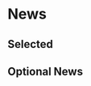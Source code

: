<script setup>
import { ref } from 'vue';
import NavContainer from '../components/NavContainer.vue';
import newsData from '../assets/news/news.json';

const data = ref(newsData);
</script>

# News

## Selected

<NavContainer :data="data.news"/>

## Optional News

<NavContainer :data="data.optionalNews"/>
